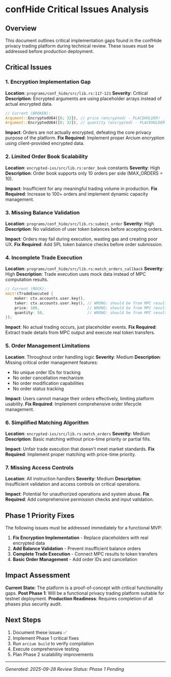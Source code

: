 # confHide Critical Issues Analysis

## Overview
This document outlines critical implementation gaps found in the confHide privacy trading platform during technical review. These issues must be addressed before production deployment.

## Critical Issues

### 1. Encryption Implementation Gap
**Location**: `programs/conf_hide/src/lib.rs:117-121`
**Severity**: Critical
**Description**: Encrypted arguments are using placeholder arrays instead of actual encrypted data.

```rust
// Current (BROKEN):
Argument::EncryptedU64([0; 32]), // price (encrypted) - PLACEHOLDER!
Argument::EncryptedU64([0; 32]), // quantity (encrypted) - PLACEHOLDER!
```

**Impact**: Orders are not actually encrypted, defeating the core privacy purpose of the platform.
**Fix Required**: Implement proper Arcium encryption using client-provided encrypted data.

### 2. Limited Order Book Scalability
**Location**: `encrypted-ixs/src/lib.rs:order_book` constants
**Severity**: High
**Description**: Order book supports only 10 orders per side (MAX_ORDERS = 10).

**Impact**: Insufficient for any meaningful trading volume in production.
**Fix Required**: Increase to 100+ orders and implement dynamic capacity management.

### 3. Missing Balance Validation
**Location**: `programs/conf_hide/src/lib.rs:submit_order`
**Severity**: High
**Description**: No validation of user token balances before accepting orders.

**Impact**: Orders may fail during execution, wasting gas and creating poor UX.
**Fix Required**: Add SPL token balance checks before order submission.

### 4. Incomplete Trade Execution
**Location**: `programs/conf_hide/src/lib.rs:match_orders_callback`
**Severity**: High
**Description**: Trade execution uses mock data instead of MPC computation results.

```rust
// Current (MOCK):
emit!(TradeExecuted {
    maker: ctx.accounts.user.key(),
    taker: ctx.accounts.user.key(), // WRONG: should be from MPC result
    price: 100,                     // WRONG: should be from MPC result
    quantity: 50,                   // WRONG: should be from MPC result
});
```

**Impact**: No actual trading occurs, just placeholder events.
**Fix Required**: Extract trade details from MPC output and execute real token transfers.

### 5. Order Management Limitations
**Location**: Throughout order handling logic
**Severity**: Medium
**Description**: Missing critical order management features:
- No unique order IDs for tracking
- No order cancellation mechanism
- No order modification capabilities
- No order status tracking

**Impact**: Users cannot manage their orders effectively, limiting platform usability.
**Fix Required**: Implement comprehensive order lifecycle management.

### 6. Simplified Matching Algorithm
**Location**: `encrypted-ixs/src/lib.rs:match_orders`
**Severity**: Medium
**Description**: Basic matching without price-time priority or partial fills.

**Impact**: Unfair trade execution that doesn't meet market standards.
**Fix Required**: Implement proper matching with price-time priority.

### 7. Missing Access Controls
**Location**: All instruction handlers
**Severity**: Medium
**Description**: Insufficient validation and access controls on critical operations.

**Impact**: Potential for unauthorized operations and system abuse.
**Fix Required**: Add comprehensive permission checks and input validation.

## Phase 1 Priority Fixes

The following issues must be addressed immediately for a functional MVP:

1. **Fix Encryption Implementation** - Replace placeholders with real encrypted data
2. **Add Balance Validation** - Prevent insufficient balance orders
3. **Complete Trade Execution** - Connect MPC results to token transfers
4. **Basic Order Management** - Add order IDs and cancellation

## Impact Assessment

**Current State**: The platform is a proof-of-concept with critical functionality gaps.
**Post Phase 1**: Will be a functional privacy trading platform suitable for testnet deployment.
**Production Readiness**: Requires completion of all phases plus security audit.

## Next Steps

1. Document these issues ✅
2. Implement Phase 1 critical fixes
3. Run `arcium build` to verify compilation
4. Execute comprehensive testing
5. Plan Phase 2 scalability improvements

---
*Generated: 2025-09-28*
*Review Status: Phase 1 Pending*